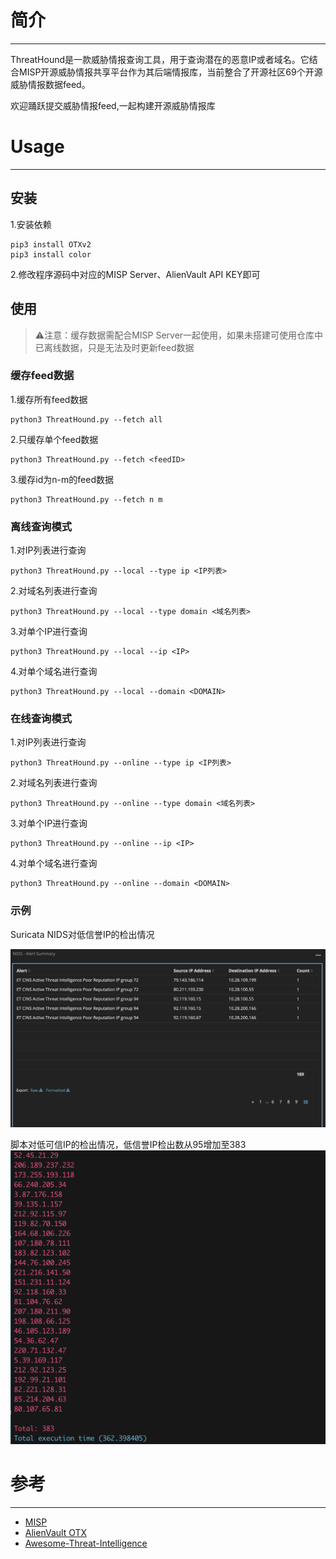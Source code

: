 # 简介
----

ThreatHound是一款威胁情报查询工具，用于查询潜在的恶意IP或者域名。它结合MISP开源威胁情报共享平台作为其后端情报库，当前整合了开源社区69个开源威胁情报数据feed。

欢迎踊跃提交威胁情报feed,一起构建开源威胁情报库

# Usage
----

## 安装

1.安装依赖
```
pip3 install OTXv2
pip3 install color
```

2.修改程序源码中对应的MISP Server、AlienVault API KEY即可



## 使用
> ⚠️注意：缓存数据需配合MISP Server一起使用，如果未搭建可使用仓库中已离线数据，只是无法及时更新feed数据

### 缓存feed数据

1.缓存所有feed数据

```
python3 ThreatHound.py --fetch all
```

2.只缓存单个feed数据

```
python3 ThreatHound.py --fetch <feedID>
```

3.缓存id为n-m的feed数据

```
python3 ThreatHound.py --fetch n m
```

### 离线查询模式
1.对IP列表进行查询
```
python3 ThreatHound.py --local --type ip <IP列表>
```
2.对域名列表进行查询
```
python3 ThreatHound.py --local --type domain <域名列表>
```
3.对单个IP进行查询
```
python3 ThreatHound.py --local --ip <IP>
```
4.对单个域名进行查询
```
python3 ThreatHound.py --local --domain <DOMAIN>
```

### 在线查询模式
1.对IP列表进行查询
```
python3 ThreatHound.py --online --type ip <IP列表>
```
2.对域名列表进行查询
```
python3 ThreatHound.py --online --type domain <域名列表>
```
3.对单个IP进行查询
```
python3 ThreatHound.py --online --ip <IP>
```
4.对单个域名进行查询
```
python3 ThreatHound.py --online --domain <DOMAIN>
```

### 示例

Suricata NIDS对低信誉IP的检出情况

![Suricata_low_repuation_alerts](./Images/Suricata_low_reputation_alerts.png)

脚本对低可信IP的检出情况，低信誉IP检出数从95增加至383
![ThreatHound_reputation](./Images/ThreatHound_reputation.png)




# 参考

----
- [MISP](https://www.misp-project.org/)
- [AlienVault OTX](https://otx.alienvault.com/api/)
- [Awesome-Threat-Intelligence](https://github.com/hslatman/awesome-threat-intelligence)
